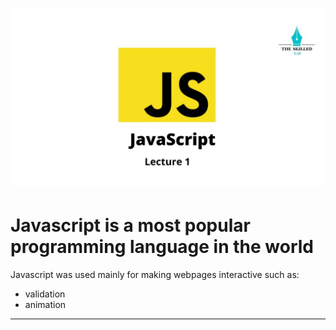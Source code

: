 ![Alt text](image.png) 
=====================
Javascript is a most popular programming language in the world
========================
Javascript was used mainly for making webpages interactive such as:
* validation
* animation 

------------------------